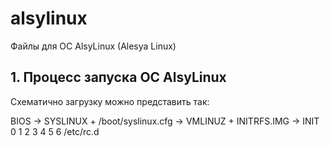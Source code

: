 # alsylinux
Файлы для ОС AlsyLinux (Alesya Linux)

## 1. Процесс запуска ОС AlsyLinux

Схематично загрузку можно представить так:

  BIOS
   ->
  SYSLINUX
  +
  /boot/syslinux.cfg
   ->
  VMLINUZ
  +
  INITRFS.IMG
   ->
  INIT 0 1 2 3 4 5 6
  /etc/rc.d

